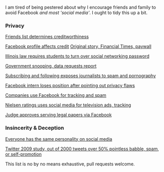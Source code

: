 I am tired of being pestered about why I encourage friends and family to avoid Facebook *and most 'social media'*. I ought to tidy this up a bit.

### Privacy ###

[Friends list determines creditworthiness](http://consumerist.com/2015/08/05/facebook-patent-would-allow-lenders-to-determine-creditworthiness-by-looking-at-your-friends/)

[Facebook profile affects credit](http://www.ajc.com/news/news/national/how-your-facebook-profile-can-affect-your-credit/npD9X/)
[Original story, Financial Times, paywall](http://www.ft.com/intl/cms/s/0/d6daedee-706a-11e5-9b9e-690fdae72044.html#axzz3qM6cGcyp)

[Illinois law requires students to turn over social networking password](https://motherboard.vice.com/read/illinois-says-students-have-to-give-up-facebook-passwords-or-face-prosecution)

[Government snooping, data requests report](https://newsroom.fb.com/news/2015/11/global-government-requests-report-4/)

[Subscribing and following exposes journalists to spam and pornography](http://www.nydailynews.com/news/national/facebook-subscribe-exposes-journalists-spam-pornography-users-complain-article-1.1014203)

[Facebook intern loses position after pointing out privacy flaws](https://www.boston.com/news/nation/2015/08/12/harvard-student-loses-facebook-internship-after-pointing-out-privacy-flaws/zASZFdUjn6PoliUiR9kVHJ/story.html)

[Companies use Facebook for tracking and spam](http://www.businessinsider.com/how-to-block-companies-tracking-you-on-facebook-2014-1)

[Nielsen ratings uses social media for television ads, tracking](https://recode.net/2016/01/19/nielsen-wants-to-watch-you-talk-to-your-facebook-friends-about-what-you-watch-on-tv/)

[Judge approves serving legal papers via Facebook](http://nypost.com/2014/09/18/judge-oks-serving-legal-papers-via-facebook/)
### Insincerity & Deception ###

[Everyone has the same personality on social media](http://qz.com/590581/everyone-has-the-same-personality-online/)

[Twitter 2009 study, out of 2000 tweets over 50% pointless babble, spam, or self-promotion](https://web.archive.org/web/20110715062407/www.pearanalytics.com/blog/wp-content/uploads/2010/05/Twitter-Study-August-2009.pdf)

This list is no by no means exhaustive, pull requests welcome.
